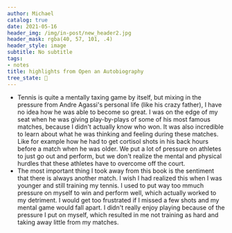 ```yaml
---
author: Michael
catalog: true
date: 2021-05-16
header_img: /img/in-post/new_header2.jpg
header_mask: rgba(40, 57, 101, .4)
header_style: image
subtitle: No subtitle
tags:
- notes
title: highlights from Open an Autobiography
tree_state: 🌱
---
```


- Tennis is quite a mentally taxing game by itself, but mixing in the pressure from Andre Agassi's personal life (like his crazy father), I have no idea how he was able to become so great. I was on the edge of my seat when he was giving play-by-plays of some of his most famous matches, because I didn't actually know who won. It was also incredible to learn about what he was thinking and feeling during these matches. Like for example how he had to get cortisol shots in his back hours before a match when he was older. We put a lot of pressure on athletes to just go out and perform, but we don't realize the mental and physical hurdles that these athletes have to overcome off the court.
- The most important thing I took away from this book is the sentiment that there is always another match. I wish I had realized this when I was younger and still training my tennis. I used to put way too mmuch pressure on myself to win and perform well, which actually worked to my detriment. I would get too frustrated if I missed a few shots and my mental game would fall apart. I didn't really enjoy playing because of the pressure I put on myself, which resulted in me not training as hard and taking away little from my matches.